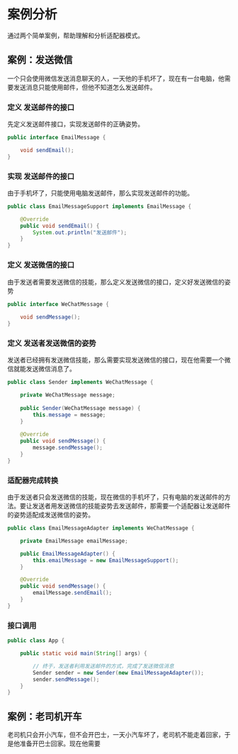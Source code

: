 # 案例分析
通过两个简单案例，帮助理解和分析适配器模式。

## 案例：发送微信
一个只会使用微信发送消息聊天的人，一天他的手机坏了，现在有一台电脑，他需要发送消息只能使用邮件，但他不知道怎么发送邮件。

### 定义 发送邮件的接口
先定义发送邮件接口，实现发送邮件的正确姿势。

```java
public interface EmailMessage {

	void sendEmail();
}
```

### 实现 发送邮件的接口
由于手机坏了，只能使用电脑发送邮件，那么实现发送邮件的功能。

```java
public class EmailMessageSupport implements EmailMessage {

	@Override
	public void sendEmail() {
		System.out.println("发送邮件");
	}
}
```

### 定义 发送微信的接口
由于发送者需要发送微信的技能，那么定义发送微信的接口，定义好发送微信的姿势
```java
public interface WeChatMessage {
	
	void sendMessage();
}
```

### 定义 发送者发送微信的姿势
发送者已经拥有发送微信技能，那么需要实现发送微信的接口，现在他需要一个微信就能发送微信消息了。
```java
public class Sender implements WeChatMessage {

	private WeChatMessage message;
	
	public Sender(WeChatMessage message) {
		this.message = message;
	}
	
	@Override
	public void sendMessage() {
		message.sendMessage();
	}
}
```

### 适配器完成转换
由于发送者只会发送微信的技能，现在微信的手机坏了，只有电脑的发送邮件的方法。要让发送者用发送微信的技能姿势去发送邮件，那需要一个适配器让发送邮件的姿势适配成发送微信的姿势。

```java
public class EmailMessageAdapter implements WeChatMessage {

	private EmailMessage emailMessage;

	public EmailMessageAdapter() {
		this.emailMessage = new EmailMessageSupport();
	}

	@Override
	public void sendMessage() {
		emailMessage.sendEmail();
	}
}
```

### 接口调用
```java
public class App {

	public static void main(String[] args) {

		// 终于，发送者利用发送邮件的方式，完成了发送微信消息
		Sender sender = new Sender(new EmailMessageAdapter());
		sender.sendMessage();
	}
}
```

## 案例：老司机开车
老司机只会开小汽车，但不会开巴士，一天小汽车坏了，老司机不能走着回家，于是他准备开巴士回家。现在他需要